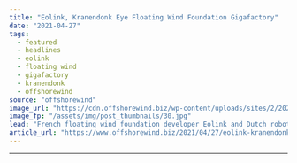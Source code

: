 ```yaml
---
title: "Eolink, Kranendonk Eye Floating Wind Foundation Gigafactory"
date: "2021-04-27"
tags: 
  - featured
  - headlines
  - eolink
  - floating wind
  - gigafactory
  - kranendonk
  - offshorewind
source: "offshorewind"
image_url: "https://cdn.offshorewind.biz/wp-content/uploads/sites/2/2021/04/27085003/Eolink-Kranendonk-Gigafactory.jpg"
image_fp: "/assets/img/post_thumbnails/30.jpg"
lead: "French floating wind foundation developer Eolink and Dutch robotics company Kranendonk are looking into"
article_url: "https://www.offshorewind.biz/2021/04/27/eolink-kranendonk-eye-floating-wind-foundation-gigafactory/"
---
```


---
